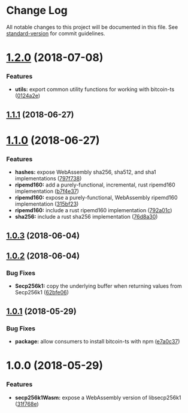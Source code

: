 # Change Log

All notable changes to this project will be documented in this file. See [standard-version](https://github.com/conventional-changelog/standard-version) for commit guidelines.

<a name="1.2.0"></a>
# [1.2.0](https://github.com/bitjson/bitcoin-ts/compare/v1.1.1...v1.2.0) (2018-07-08)


### Features

* **utils:** export common utility functions for working with bitcoin-ts ([0124a2e](https://github.com/bitjson/bitcoin-ts/commit/0124a2e))



<a name="1.1.1"></a>
## [1.1.1](https://github.com/bitjson/bitcoin-ts/compare/v1.1.0...v1.1.1) (2018-06-27)



<a name="1.1.0"></a>
# [1.1.0](https://github.com/bitjson/bitcoin-ts/compare/v1.0.3...v1.1.0) (2018-06-27)


### Features

* **hashes:** expose WebAssembly sha256, sha512, and sha1 implementations ([797f738](https://github.com/bitjson/bitcoin-ts/commit/797f738))
* **ripemd160:** add a purely-functional, incremental, rust ripemd160 implementation ([b7f4e37](https://github.com/bitjson/bitcoin-ts/commit/b7f4e37))
* **ripemd160:** expose a purely-functional, WebAssembly ripemd160 implementation ([315bf23](https://github.com/bitjson/bitcoin-ts/commit/315bf23))
* **ripemd160:** include a rust ripemd160 implementation ([792a01c](https://github.com/bitjson/bitcoin-ts/commit/792a01c))
* **sha256:** include a rust sha256 implementation ([76d8a30](https://github.com/bitjson/bitcoin-ts/commit/76d8a30))



<a name="1.0.3"></a>
## [1.0.3](https://github.com/bitjson/bitcoin-ts/compare/v1.0.2...v1.0.3) (2018-06-04)



<a name="1.0.2"></a>
## [1.0.2](https://github.com/bitjson/bitcoin-ts/compare/v1.0.1...v1.0.2) (2018-06-04)


### Bug Fixes

* **Secp256k1:** copy the underlying buffer when returning values from Secp256k1 ([62bfe06](https://github.com/bitjson/bitcoin-ts/commit/62bfe06))



<a name="1.0.1"></a>
## [1.0.1](https://github.com/bitjson/bitcoin-ts/compare/v1.0.0...v1.0.1) (2018-05-29)


### Bug Fixes

* **package:** allow consumers to install bitcoin-ts with npm ([e7a0c37](https://github.com/bitjson/bitcoin-ts/commit/e7a0c37))



<a name="1.0.0"></a>
# 1.0.0 (2018-05-29)


### Features

* **secp256k1Wasm:** expose a WebAssembly version of libsecp256k1 ([31f768e](https://github.com/bitjson/bitcoin-ts/commit/31f768e))
